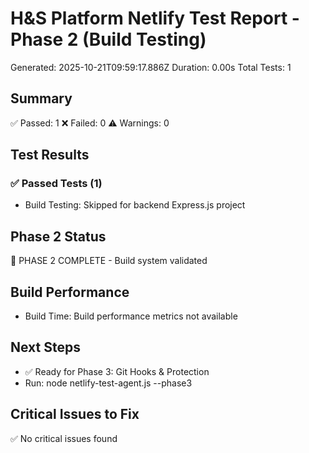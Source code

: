 # H&S Platform Netlify Test Report - Phase 2 (Build Testing)
Generated: 2025-10-21T09:59:17.886Z
Duration: 0.00s
Total Tests: 1

## Summary
✅ Passed: 1
❌ Failed: 0
⚠️ Warnings: 0

## Test Results

### ✅ Passed Tests (1)
- Build Testing: Skipped for backend Express.js project

## Phase 2 Status
🚀 PHASE 2 COMPLETE - Build system validated

## Build Performance
- Build Time: Build performance metrics not available

## Next Steps
- ✅ Ready for Phase 3: Git Hooks & Protection
- Run: node netlify-test-agent.js --phase3

## Critical Issues to Fix
✅ No critical issues found